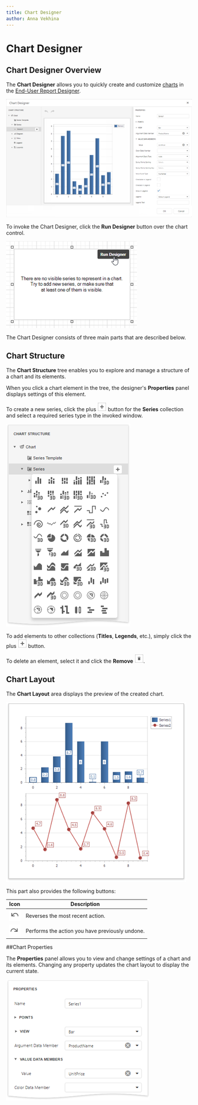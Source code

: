 ```yaml
---
title: Chart Designer
author: Anna Vekhina
---
```


# Chart Designer

## Chart Designer Overview

The **Chart Designer** allows you to quickly create and customize [charts](../use-report-elements/use-charts.md) in the [End-User Report Designer](../../report-designer.md).

![](../../../images/eurd-web-chart-designer.png)

To invoke the Chart Designer, click the **Run Designer** button over the chart control.

![](../../../images/eurd-web-chart-control-run-designer-button.png)

The Chart Designer consists of three main parts that are described below.

## Chart Structure

The **Chart Structure** tree enables you to explore and manage a structure of a chart and its elements.

When you click a chart element in the tree, the designer's **Properties** panel displays settings of this element.

To create a new series, click the plus ![](../../../images/eurd-web-report-explorer-add-style.png) button for the **Series** collection and select a required series type in the invoked window.

![](../../../images/eurd-web-chart-designer-add-series-button.png)

To add elements to other collections (**Titles**, **Legends**, etc.), simply click the plus ![](../../../images/eurd-web-report-explorer-add-style.png) button.

To delete an element, select it and click the **Remove**  ![](../../../images/eurd-web-fieldlist-data-source-delete.png).

## Chart Layout

The **Chart Layout** area displays the preview of the created chart.

![](../../../images/eurd-web-chart-designer-layout.png)

This part also provides the following buttons:

| Icon | Description |
|---|---|
|![](../../../images/eurd-web-designer-main-toolbar-undo.png)| Reverses the most recent action. |
|![](../../../images/eurd-web-designer-main-toolbar-redo.png)| Performs the action you have previously undone. |

##Chart Properties

The **Properties** panel allows you to view and change settings of a chart and its elements. Changing any property updates the chart layout to display the current state.

![](../../../images/eurd-web-chart-designer-properties.png)
